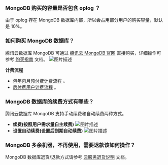 ### MongoDB 购买的容量是否包含 oplog ？
由于 oplog 存在 MongoDB 数据库内部，所以会占用部分用户的购买容量，默认是 10%。

### 如何购买 MongoDB 数据库？
腾讯云数据库 MongoDB 可通过 [腾讯云 MongoDB 官网](https://buy.cloud.tencent.com/mongodb) 直接购买，详细操作可参考 [购买指南](https://cloud.tencent.com/document/product/240/3551) 文档。
![图片描述](//bot1024-1253841380.file.myqcloud.com/3098cc129c4111e789b1525400a3183e.png)

**计费流程**
-  [包年包月预付费计费流程](https://cloud.tencent.com/document/product/555/9618) 。
-  [后付费用户计费流程](https://cloud.tencent.com/document/product/555/7437) 。
 
 
### MongoDB 数据库的续费方式有哪些？
腾讯云数据库 MongoDB 支持手动续费和自动续费两种方式。

 - **续费(按照用户需求量自主续费)**
![图片描述](//bot1024-1253841380.file.myqcloud.com/7dec27d49c4111e79150525400a3183e.png)
 - **设置自动续费(设置后到期自动续费)**
![图片描述](//bot1024-1253841380.file.myqcloud.com/8b3034ee9c4111e7bc20525400a3183e.png)


### MongoDB 多余机器，不再使用，需要退款该如何操作？
MongoDB 数据库退货/退款方式请参考 [云服务退货说明](https://cloud.tencent.com/document/product/555/7440) 文档。
